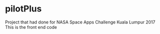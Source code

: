 # pilotPlus

Project that had done for NASA Space Apps Challenge Kuala Lumpur 2017
This is the front end code
